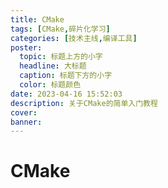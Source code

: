 ```yaml
---
title: CMake
tags: [CMake,碎片化学习]
categories: [技术主线,编译工具]
poster:
  topic: 标题上方的小字
  headline: 大标题
  caption: 标题下方的小字
  color: 标题颜色
date: 2023-04-16 15:52:03
description: 关于CMake的简单入门教程
cover:
banner:
---
```


# CMake

